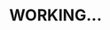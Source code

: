 # WORKING...
<!--
# CUSTOM LINUX ISO BUILDER

## Backstory
A couple of days ago, a client on freelancer.com (*feel free to hire me btw:* ***https://www.freelancer.com/u/esmailelbobdev2***) asked me to create a bash script about "preseeding" Linux, and I was like what the heck is that and after looking into it, I liked the idea and started to learn more about it. 

***NOTE***: This bash script is different from the one I sent to my client. to avoid license conflict.

## SUPPORTED DISTROs
* Linux mint (*working on it*)
* Zorin OS (*working on it*)
* Debian (*working on it*)
* Ubuntu (*working on it*)
* More? Open reuqest and I will look into it.

## HOW TO USE & HOW IT WORKS
***->*** **How it works**:
* *Linux mint*: for linux mint, they already support preseeding and it's in their grub so the file get loaded, my script in linux mint's case is just appending your own custom preseed to linux mint preseed file.
* *Zorin os*: God, no. Zorin used to support preseeding the past, just like linux mint. but now it's not so my script first creates new folder called "preseed" then create new file called "preseed.seed" and appen your custom config into it and then adds the file to it's grub so it can be loaded in the livecd.
* *Debian & Ubuntu*: did not work on them yet as I'm fine tuning the script for now and I'm little busy.

***->*** **How to use it**:

Download the script alone or git clone the whole repo and then run the script and follow the questions to select which distro and it's verison. The distro will be downloaded to your `Downloads` folder (*will create one if it does not exist*) and unpack the ISO then edit needed files and repack the iso and will drop it again in your Downloads folder.

***NOTE***: Open the script and follow the comments to change the preseed config to make it fit your needs (*later will make whole different preseed file to make things clean*). This is a good place to start and learn more about the syntax: https://www.debian.org/releases/buster/example-preseed.txt

## FAQs
* Why "CUSTOM LINUX ISO BUILDER" name?

Because I do not know how to name things.
* What is "Preseed"

If you came to me a week ago and told me what is "preseed" I would be confused as you are. But preseed is more like auto-install script for debian-based distros (*unsure if it applies to other distros too, still learning*) and it's simply more like load the file in LiveCD than hit next and that loaded file or preseed will put your settings, so you simply hit next.

* Why this script?

Look, if you are going to ask questions like these, we better to break up.

* Can I submit PRs?

Sure! if you want a request and do not know how to code, open an issue or if you know how to code then open PR.

* How to say thanks?

Say "Thank you" out loud and I will hear it :smile:
-->
